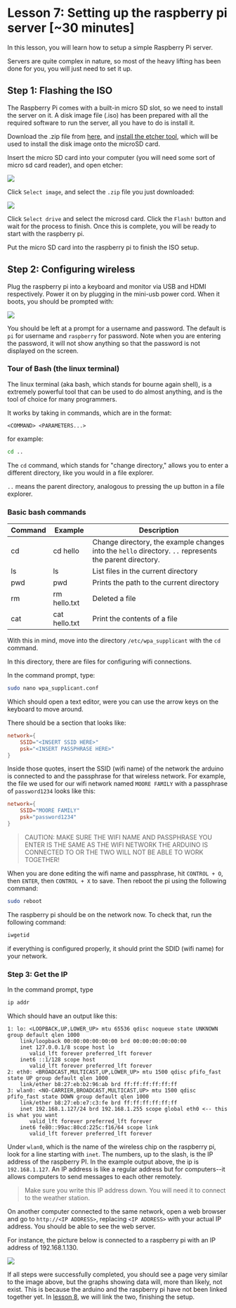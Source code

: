 # Lesson 7: Setting up the raspberry pi server [~30 minutes]

In this lesson, you will learn how to setup a simple Raspberry Pi server.

Servers are quite complex in nature, so most of the heavy lifting has been done
for you, you will just need to set it up.

## Step 1: Flashing the ISO
The Raspberry Pi comes with a built-in micro SD slot, so we need to install the server on it.
A disk image file (.iso) has been prepared with all the required software to run the server,
all you have to do is install it.

Download the .zip file from [here](https://github.com/russelltg/weatherstation/releases/download/v0.2/weatherstation.zip),
and [install the etcher tool](https://www.balena.io/etcher/), which will be used to install the disk image onto the microSD card.

Insert the micro SD card into your computer (you will need some sort of micro sd card reader), and open etcher:

![](images/Etcher.png)

Click `Select image`, and select the `.zip` file you just downloaded:

![](images/EtcherSelect.png)

Click `Select drive` and select the microsd card. Click the `Flash!` button and wait for the process to finish. Once this is complete, you will be ready to start with the raspberry pi.

Put the micro SD card into the raspberry pi to finish the ISO setup.

## Step 2: Configuring wireless

Plug the raspberry pi into a keyboard and
monitor via USB and HDMI respectively. Power it on by plugging in the mini-usb power cord.
When it boots, you should be prompted with:

![](images/Login.jpg)

You should be left at a prompt for a username and
password. The default is `pi` for username and
`raspberry` for password. Note when you are entering the
password, it will not show anything so that the password is not
displayed on the screen.

### Tour of Bash (the linux terminal)

The linux terminal (aka bash, which stands for bourne again shell), is a extremely powerful tool
that can be used to do almost anything, and is the
tool of choice for many programmers.

It works by taking in commands, which are in the format:

```
<COMMAND> <PARAMETERS...>
```

for example:

```bash
cd ..
```

The `cd` command, which stands for "change directory,"
allows you to enter a different directory, like you would in
a file explorer.

`..` means the parent directory, analogous to pressing the up button in
a file explorer.

### Basic bash commands

| Command | Example  | Description |
| ------- | -------- | ----------- |
| cd      | cd hello | Change directory, the example changes into the `hello` directory. `..` represents the parent directory. |
| ls      | ls       | List files in the current directory |
| pwd     | pwd      | Prints the path to the current directory |
| rm      | rm hello.txt | Deleted a file |
| cat     | cat hello.txt | Print the contents of a file |


With this in mind, move into the directory `/etc/wpa_supplicant` with the `cd` command.

In this directory, there are files for configuring wifi connections.

In the command prompt, type:

```bash
sudo nano wpa_supplicant.conf
```

Which should open a text editor, were you can use the arrow keys on the keyboard to move around.

There should be a section that looks like:

```conf
network={
    SSID="<INSERT SSID HERE>"
    psk="<INSERT PASSPHRASE HERE>"
}
```

Inside those quotes, insert the SSID (wifi name) of the network the arduino is connected to and the passphrase for that wireless network. For example, the file we used for our wifi network named `MOORE FAMILY` with a passphrase of `password1234` looks like this:

```conf
network={
    SSID="MOORE FAMILY"
    psk="password1234"
}
```

> CAUTION: MAKE SURE THE WIFI NAME AND PASSPHRASE YOU ENTER IS THE SAME AS THE WIFI NETWORK THE ARDUINO IS CONNECTED TO OR THE TWO WILL NOT BE ABLE TO WORK TOGETHER!

 When you are done editing the wifi name and passphrase, hit `CONTROL + O`, then `ENTER`, then `CONTROL + X` to save. Then reboot the pi using the following command:

```bash
sudo reboot
```

The raspberry pi should be on the network now. To check that, run the following command:

```bash
iwgetid
```

if everything is configured properly, it should print the SDID (wifi name) for your network.

### Step 3: Get the IP

In the command prompt, type

```bash
ip addr
```

Which should have an output like this:

```
1: lo: <LOOPBACK,UP,LOWER_UP> mtu 65536 qdisc noqueue state UNKNOWN group default qlen 1000
    link/loopback 00:00:00:00:00:00 brd 00:00:00:00:00:00
    inet 127.0.0.1/8 scope host lo
       valid_lft forever preferred_lft forever
    inet6 ::1/128 scope host
       valid_lft forever preferred_lft forever
2: eth0: <BROADCAST,MULTICAST,UP,LOWER_UP> mtu 1500 qdisc pfifo_fast state UP group default qlen 1000
    link/ether b8:27:eb:b2:96:ab brd ff:ff:ff:ff:ff:ff
3: wlan0: <NO-CARRIER,BROADCAST,MULTICAST,UP> mtu 1500 qdisc pfifo_fast state DOWN group default qlen 1000
    link/ether b8:27:eb:e7:c3:fe brd ff:ff:ff:ff:ff:ff
    inet 192.168.1.127/24 brd 192.168.1.255 scope global eth0 <-- this is what you want
       valid_lft forever preferred_lft forever
    inet6 fe80::99ac:80cd:225c:f16/64 scope link
       valid_lft forever preferred_lft forever

```

Under `wlan0`, which is the name of the wireless chip on the raspberry pi, look for a line starting with `inet`. The numbers, up to the slash, is the
IP address of the raspberry PI. In the example output above, the ip is `192.168.1.127`. An IP address is like a regular address but for computers--it allows computers to send messages to each other remotely.

> Make sure you write this IP address down. You will need it to connect to the weather station.

On another computer connected to the same network, open a web browser and go to `http://<IP ADDRESS>`, replacing `<IP ADDRESS>` with your actual IP address. You should be able to see the web server.

For instance, the picture below is connected to a raspberry pi with an IP address of 192.168.1.130.

![](images/HyperStationStartup.png)

If all steps were successfully completed, you should see a page very similar to the image above, but the graphs showing data will, more than likely, not exist. This is because the arduino and the raspberry pi have not been linked together yet. In [lesson 8](lesson8.md), we will link the two, finishing the setup.

